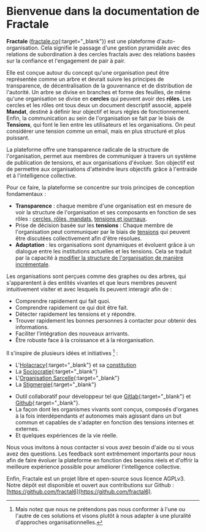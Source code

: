 # Bienvenue dans la documentation de Fractale

**Fractale** ([fractale.co](https://fractale.co){:target="_blank"}) est une plateforme d'auto-organisation. Cela signifie le passage d'une gestion pyramidale avec des relations de subordination à des cercles fractals avec des relations basées sur la confiance et l'engagement de pair à pair.

Elle est conçue autour du concept qu'une organisation peut être représentée comme un arbre et devrait suivre les principes de transparence, de décentralisation de la gouvernance et de distribution de l'autorité. Un arbre se divise en branches et forme des feuilles, de même qu'une organisation se divise en **cercles** qui peuvent avoir des **rôles**. Les cercles et les rôles ont tous deux un document descriptif associé, appelé **Mandat**, destiné à définir leur objectif et leurs règles de fonctionnement. Enfin, la communication au sein de l'organisation se fait par le biais de **Tensions**, qui font le lien entre les utilisateurs et les organisations. On peut considérer une tension comme un email, mais en plus structuré et plus puissant.

La plateforme offre une transparence radicale de la structure de l'organisation, permet aux membres de communiquer à travers un système de publication de tensions, et aux organisations d'évoluer. Son objectif est de permettre aux organisations d'atteindre leurs objectifs grâce à l'entraide et à l'intelligence collective.

Pour ce faire, la plateforme se concentre sur trois principes de conception fondamentaux :

* **Transparence** : chaque membre d'une organisation est en mesure de voir la structure de l'organisation et ses composants en fonction de ses rôles : [cercles, rôles, mandats](cercle), [tensions et journaux](tension).
* Prise de décision basée sur les **tensions** : Chaque membre de l'organisation peut communiquer par le biais de [tensions](tension) qui peuvent être discutées collectivement afin d'être résolues.
* **Adaptation** : les organisations sont dynamiques et évoluent grâce à un dialogue entre les institutions actuelles et les tensions. Cela se traduit par la capacité à [modifier la structure de l'organisation de manière incrémentale](_shorts/help).

Les organisations sont perçues comme des graphes ou des arbres, qui s'apparentent à des entités vivantes et que leurs membres peuvent intuitivement visiter et avec lesquels ils peuvent interagir afin de :

* Comprendre rapidement qui fait quoi.
* Comprendre rapidement ce qui doit être fait.
* Détecter rapidement les tensions et y répondre.
* Trouver rapidement les bonnes personnes à contacter pour obtenir des informations.
* Faciliter l'intégration des nouveaux arrivants.
* Être robuste face à la croissance et à la réorganisation.


Il s'inspire de plusieurs idées et initiatives [^1] :

* L'[Holacracy](https://en.wikipedia.org/wiki/Holacracy){:target="_blank"} et sa [constitution](https://www.holacracy.org/constitution)
* La [Sociocratie](https://en.wikipedia.org/wiki/Sociocracy){:target="_blank"}
* L'[Organisation Sarcelle](https://reinventingorganisationswiki.com){:target="_blank"}
* La [Stigmergie](https://wiki.p2pfoundation.net/Stigmergy){:target="_blank"}
<!--* La [société libérée](https://en.wikipedia.org/wiki/Liberated_company). -->
* Outil collaboratif pour développeur tel que [Gitlab](https://en.wikipedia.org/wiki/GitLab){:target="_blank"} et [Github](https://github.com){:target="_blank"}.
* La façon dont les organismes vivants sont conçus, composés d'organes à la fois interdépendants *et* autonomes mais agissant dans un but commun et capables de s'adapter en fonction des tensions internes et externes.
* Et quelques expériences de la vie réelle.

Nous vous invitons à nous contacter si vous avez besoin d'aide ou si vous avez des questions. Les feedback sont extrêmement importants pour nous afin de faire évoluer la plateforme en fonction des besoins réels et d'offrir la meilleure expérience possible pour améliorer l'intelligence collective.

Enfin, Fractale est un projet libre et open-source sous licence AGPLv3. Notre dépôt est disponible et ouvert aux contributions sur Github : [https://github.com/fractal6](https://github.com/fractal6).

[^1]: Mais notez que nous ne prétendons pas nous conformer à l'une ou l'autre de ces solutions et visons plutôt à nous adapter à une pluralité d'approches organisationnelles.

